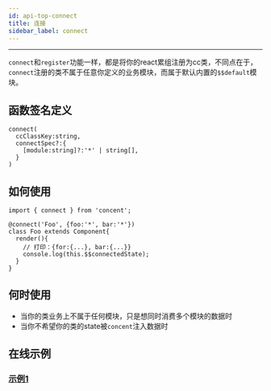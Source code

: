 ```yaml
---
id: api-top-connect
title: 连接
sidebar_label: connect
---
```

___
`connect`和`register`功能一样，都是将你的react累组注册为cc类，不同点在于，`connect`注册的类不属于任意你定义的业务模块，而属于默认内置的`$$default`模块。

## 函数签名定义
```
connect(
  ccClassKey:string,
  connectSpec?:{
    [module:string]?:'*' | string[],
  }
)
```

## 如何使用
```
import { connect } from 'concent';

@connect('Foo', {foo:'*', bar:'*'})
class Foo extends Component{
  render(){
    // 打印：{for:{...}, bar:{...}}
    console.log(this.$$connectedState);
  }
}
```

## 何时使用
* 当你的类业务上不属于任何模块，只是想同时消费多个模块的数据时
* 当你不希望你的类的state被`concent`注入数据时

## 在线示例
### [示例1](https://stackblitz.com/edit/ccapi-top-connect-1?file=index.js)
